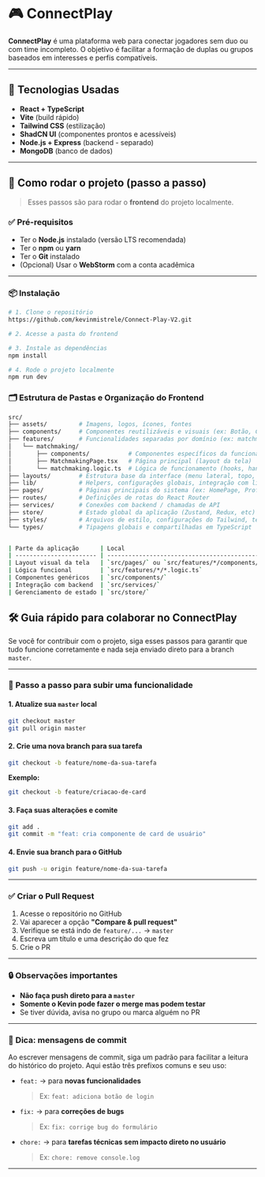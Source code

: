 # 🎮 ConnectPlay

**ConnectPlay** é uma plataforma web para conectar jogadores sem duo ou com time incompleto. O objetivo é facilitar a formação de duplas ou grupos baseados em interesses e perfis compatíveis.

---

## 🚀 Tecnologias Usadas

- **React + TypeScript**
- **Vite** (build rápido)
- **Tailwind CSS** (estilização)
- **ShadCN UI** (componentes prontos e acessíveis)
- **Node.js + Express** (backend - separado)
- **MongoDB** (banco de dados)

---

## 🧰 Como rodar o projeto (passo a passo)

> Esses passos são para rodar o **frontend** do projeto localmente.

### ✅ Pré-requisitos

- Ter o **Node.js** instalado (versão LTS recomendada)
- Ter o **npm** ou **yarn**
- Ter o **Git** instalado
- (Opcional) Usar o **WebStorm** com a conta acadêmica

---

### 📦 Instalação

```bash
# 1. Clone o repositório
https://github.com/kevinmistrele/Connect-Play-V2.git

# 2. Acesse a pasta do frontend

# 3. Instale as dependências
npm install

# 4. Rode o projeto localmente
npm run dev
```

### 🗂️ Estrutura de Pastas e Organização do Frontend


```bash
src/
├── assets/         # Imagens, logos, ícones, fontes
├── components/     # Componentes reutilizáveis e visuais (ex: Botão, Card, Modal)
├── features/       # Funcionalidades separadas por domínio (ex: matchmaking, chat, perfil)
│   └── matchmaking/
│       ├── components/           # Componentes específicos da funcionalidade
│       ├── MatchmakingPage.tsx   # Página principal (layout da tela)
│       └── matchmaking.logic.ts  # Lógica de funcionamento (hooks, handlers, chamadas API)
├── layouts/        # Estrutura base da interface (menu lateral, topo, etc.)
├── lib/            # Helpers, configurações globais, integração com libs externas (ex: axios)
├── pages/          # Páginas principais do sistema (ex: HomePage, ProfilePage)
├── routes/         # Definições de rotas do React Router
├── services/       # Conexões com backend / chamadas de API
├── store/          # Estado global da aplicação (Zustand, Redux, etc)
├── styles/         # Arquivos de estilo, configurações do Tailwind, temas
└── types/          # Tipagens globais e compartilhadas em TypeScript


| Parte da aplicação      | Local                                        | Descrição                                                                  |
| ----------------------- | -------------------------------------------- | -------------------------------------------------------------------------- |
| Layout visual da tela   | `src/pages/` ou `src/features/*/components/` | JSX e Tailwind. Exibe o que o usuário vê, sem lógica pesada.               |
| Lógica funcional        | `src/features/*/*.logic.ts`                  | Toda regra de negócio (hooks, validação, chamadas API, controle de estado) |
| Componentes genéricos   | `src/components/`                            | Componentes reutilizáveis em diversas partes da aplicação                  |
| Integração com backend  | `src/services/`                              | Funções que fazem fetch/post no backend (Express/MongoDB)                  |
| Gerenciamento de estado | `src/store/`                                 | Zustand ou Redux, caso necessário manter dados globais                     |

```


## 🛠️ Guia rápido para colaborar no ConnectPlay

Se você for contribuir com o projeto, siga esses passos para garantir que tudo funcione corretamente e nada seja enviado direto para a branch `master`.

---

### 🚀 Passo a passo para subir uma funcionalidade

#### 1. Atualize sua `master` local

```bash
git checkout master
git pull origin master
```

#### 2. Crie uma nova branch para sua tarefa

```bash
git checkout -b feature/nome-da-sua-tarefa
```

**Exemplo:**

```bash
git checkout -b feature/criacao-de-card
```

#### 3. Faça suas alterações e comite

```bash
git add .
git commit -m "feat: cria componente de card de usuário"
```

#### 4. Envie sua branch para o GitHub

```bash
git push -u origin feature/nome-da-sua-tarefa
```

---

### ✅ Criar o Pull Request

1. Acesse o repositório no GitHub
2. Vai aparecer a opção **"Compare & pull request"**
3. Verifique se está indo de `feature/...` → `master`
4. Escreva um título e uma descrição do que fez
5. Crie o PR

---

### 🔒 Observações importantes

- **Não faça push direto para a `master`**
- **Somente o Kevin pode fazer o merge mas podem testar**
- Se tiver dúvida, avisa no grupo ou marca alguém no PR

---

### 🧠 Dica: mensagens de commit

Ao escrever mensagens de commit, siga um padrão para facilitar a leitura do histórico do projeto. Aqui estão três prefixos comuns e seu uso:

- `feat:` → para **novas funcionalidades**
  > Ex: `feat: adiciona botão de login`

- `fix:` → para **correções de bugs**
  > Ex: `fix: corrige bug do formulário`

- `chore:` → para **tarefas técnicas sem impacto direto no usuário**
  > Ex: `chore: remove console.log`

---


